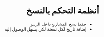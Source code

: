 <div dir = "rtl">

# أنظمة التحكم بالنسخ
*  حفظ نسخ المشاريع داخل الريبو
* إضافة تاريخ لكل نسخة لكي يسهل الوصول إليه

</div>